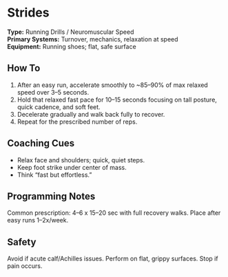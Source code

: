 # Strides

**Type:** Running Drills / Neuromuscular Speed  
**Primary Systems:** Turnover, mechanics, relaxation at speed  
**Equipment:** Running shoes; flat, safe surface

## How To
1. After an easy run, accelerate smoothly to ~85–90% of max relaxed speed over 3–5 seconds.  
2. Hold that relaxed fast pace for 10–15 seconds focusing on tall posture, quick cadence, and soft feet.  
3. Decelerate gradually and walk back fully to recover.  
4. Repeat for the prescribed number of reps.

## Coaching Cues
- Relax face and shoulders; quick, quiet steps.  
- Keep foot strike under center of mass.  
- Think “fast but effortless.”

## Programming Notes
Common prescription: 4–6 x 15–20 sec with full recovery walks. Place after easy runs 1–2x/week.

## Safety
Avoid if acute calf/Achilles issues. Perform on flat, grippy surfaces. Stop if pain occurs.
